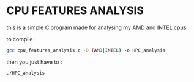 # CPU FEATURES ANALYSIS

this is a simple C program made for analysing my AMD and INTEL cpus.

to compile : 
```bash
gcc cpu_features_analysis.c -D (AMD|INTEL) -o HPC_analysis
```

then you just have to :
```bash
./HPC_analysis
```
